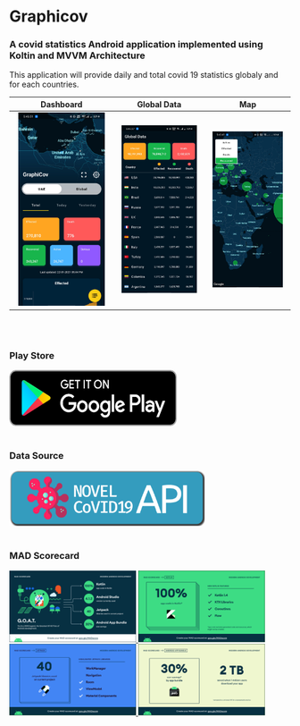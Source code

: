 # Graphicov
### A covid statistics Android application implemented using Koltin and MVVM Architecture

This application will provide daily and total covid 19 statistics globaly and for each countries.


Dashboard             |  Global Data        |  Map
:-------------------------:|:-------------------------:|:-------------------------:
<img src="dashboard.jpg" width="90%"></img>   |  <img src="global_data.jpg" width="90%"></img>  | <img src="map.jpg" width="90%"></img>

<br/><br/>
### Play Store
<a href="https://play.google.com/store/apps/details?id=com.appat.graphicov" target="_blank">
<img src="google-play-badge.png" width="300" height="100" >
</a>
<br/><br/>

### Data Source
<a href="https://disease.sh/docs/" target="_blank">
<img src="diseases_logo.png" style="background-color:red;" width="350" height="100" >
</a>
<br/><br/>

### MAD Scorecard  
<a href="https://madscorecard.withgoogle.com/scorecards/2942804448/" target="_blank">
<img src="MadScore/summary.png" width="45%"></img> 
<img src="MadScore/kotlin.png" width="45%"></img>
<img src="MadScore/jetpack.png" width="45%"></img>
<img src="MadScore/app_bundle.png" width="45%"></img>
</a>
